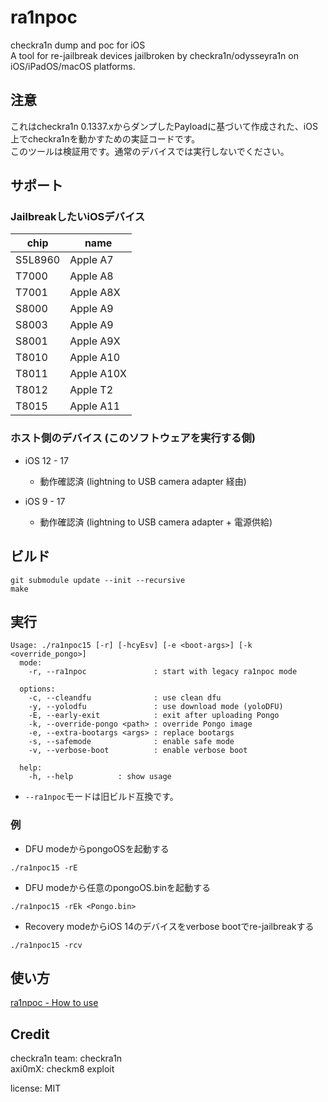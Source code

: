 # ra1npoc  
checkra1n dump and poc for iOS  
A tool for re-jailbreak devices jailbroken by checkra1n/odysseyra1n on iOS/iPadOS/macOS platforms.  

## 注意  
これはcheckra1n 0.1337.xからダンプしたPayloadに基づいて作成された、iOS上でcheckra1nを動かすための実証コードです。  
このツールは検証用です。通常のデバイスでは実行しないでください。  


## サポート  
### JailbreakしたいiOSデバイス  
| chip | name |
|---------|----------|
| S5L8960 | Apple A7 |
| T7000 | Apple A8 |
| T7001 | Apple A8X |
| S8000 | Apple A9 |
| S8003 | Apple A9 |
| S8001 | Apple A9X |
| T8010 | Apple A10 |
| T8011 | Apple A10X |
| T8012 | Apple T2 |
| T8015 | Apple A11 |


### ホスト側のデバイス (このソフトウェアを実行する側)  
- iOS 12 - 17  
    - 動作確認済 (lightning to USB camera adapter 経由)  

- iOS 9 - 17  
    - 動作確認済 (lightning to USB camera adapter + 電源供給)  


## ビルド  
```
git submodule update --init --recursive
make
```


## 実行  
```
Usage: ./ra1npoc15 [-r] [-hcyEsv] [-e <boot-args>] [-k <override_pongo>]
  mode:
	-r, --ra1npoc			    : start with legacy ra1npoc mode

  options:
	-c, --cleandfu			    : use clean dfu
	-y, --yolodfu			    : use download mode (yoloDFU)
	-E, --early-exit		    : exit after uploading Pongo
	-k, --override-pongo <path>	: override Pongo image
	-e, --extra-bootargs <args>	: replace bootargs
	-s, --safemode			    : enable safe mode
	-v, --verbose-boot		    : enable verbose boot

  help:
	-h, --help			: show usage
```
- `--ra1npoc`モードは旧ビルド互換です。  

### 例
- DFU modeからpongoOSを起動する  
```
./ra1npoc15 -rE
```

- DFU modeから任意のpongoOS.binを起動する  
```
./ra1npoc15 -rEk <Pongo.bin>
```

- Recovery modeからiOS 14のデバイスをverbose bootでre-jailbreakする  
```
./ra1npoc15 -rcv
```


## 使い方   
[ra1npoc - How to use](https://kok3shidoll.github.io/info/ra1npoc/usage.html)  


## Credit  
checkra1n team: checkra1n  
axi0mX: checkm8 exploit  

license: MIT  
